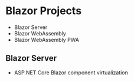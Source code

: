 # Blazor Projects
- Blazor Server
- Blazor WebAssembly
- Blazor WebAssembly PWA

## Blazor Server
- ASP.NET Core Blazor component virtualization
